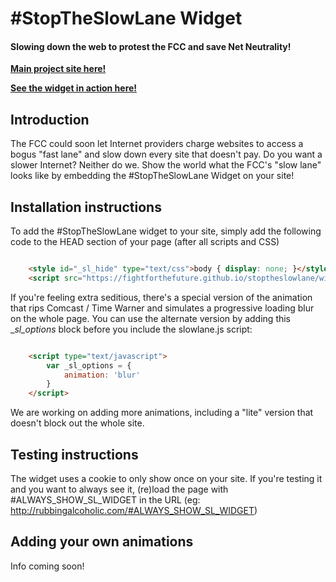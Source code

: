 #StopTheSlowLane Widget
=======================
#### Slowing down the web to protest the FCC and save Net Neutrality!

[**Main project site here!**][1]

[**See the widget in action here!**][2]


Introduction
------------
The FCC could soon let Internet providers charge websites to access a bogus
"fast lane" and slow down every site that doesn't pay. Do you want a slower
Internet? Neither do we. Show the world what the FCC's "slow lane" looks like
by embedding the #StopTheSlowLane Widget on your site!


Installation instructions
-------------------------
To add the #StopTheSlowLane widget to your site, simply add the following code
to the HEAD section of your page (after all scripts and CSS)

```html

    <style id="_sl_hide" type="text/css">body { display: none; }</style>
	<script src="https://fightforthefuture.github.io/stoptheslowlane/widget/slowlane.js></script>
```

If you're feeling extra seditious, there's a special version of the animation
that rips Comcast / Time Warner and simulates a progressive loading blur on the
whole page. You can use the alternate version by adding this __sl_options_
block before you include the slowlane.js script:

```html

	<script type="text/javascript">
		var _sl_options = {
			animation: 'blur'
		}
	</script>
```

We are working on adding more animations, including a "lite" version that
doesn't block out the whole site.


Testing instructions
--------------------
The widget uses a cookie to only show once on your site. If you're testing it
and you want to always see it, (re)load the page with #ALWAYS_SHOW_SL_WIDGET in
the URL (eg: http://rubbingalcoholic.com/#ALWAYS_SHOW_SL_WIDGET)



Adding your own animations
--------------------------
Info coming soon!


[1]: http://www.stoptheslowlane.com
[2]: http://rubbingalcoholic.com/#ALWAYS_SHOW_SL_WIDGET